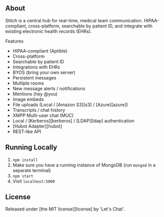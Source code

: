 ## About

Stitch is a central hub for real-time, medical team communication. HIPAA-compliant, cross-platform, searchable by patient ID, and integrate with existing electronic health records (EHRs).

Features

* HIPAA-compliant (Aptible)
* Cross-platform
* Searchable by patient ID
* Integrations with EHRs
* BYOS (bring your own server)
* Persistent messages
* Multiple rooms
* New message alerts / notifications
* Mentions (hey @you)
* Image embeds
* File uploads (Local / [Amazon S3][s3] / [Azure][azure])
* Transcripts / chat history
* XMPP Multi-user chat (MUC)
* Local / [Kerberos][kerberos] / [LDAP][ldap] authentication
* [Hubot Adapter][hubot]
* REST-like API

## Running Locally

1. `npm install`
2. Make sure you have a running instance of MongoDB (run `mongod` in a separate terminal)
3. `npm start`
4. Visit `localhost:5000`


## License

Released under [the MIT license][license] by 'Let's Chat'.



